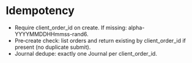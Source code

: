 # Idempotency

- Require client_order_id on create. If missing: alpha-YYYYMMDDHHmmss-rand6.
- Pre‑create check: list orders and return existing by client_order_id if present (no duplicate submit).
- Journal dedupe: exactly one Journal per client_order_id.
